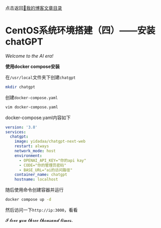 点击返回[🔗我的博客文章目录](https://percheung.github.io/#/toc)
# CentOS系统环境搭建（四）——安装chatGPT

*Welcome to the AI era!*

**使用docker compose安装**

在`/usr/local`文件夹下创建`chatgpt`

```bash
mkdir chatgpt
```

创建`docker-compose.yaml`

```bash
vim docker-compose.yaml
```

docker-compose.yaml内容如下

```yaml
version: '3.8'
services:
  chatgpt:
    image: yidadaa/chatgpt-next-web
    restart: always
    network_mode: host
    environment:
      - OPENAI_API_KEY="你的api kay"
      - CODE="你的管理员密码"
      - BASE_URL="ai的访问路径"
    container_name: chatgpt
    hostname: localhost
```

随后使用命令创建容器并运行

```bash
docker compose up -d
```
然后访问一下`http://ip:3000`，看看

𝓘 𝓵𝓸𝓿𝓮 𝔂𝓸𝓾 𝓽𝓱𝓻𝓮𝓮 𝓽𝓱𝓸𝓾𝓼𝓪𝓷𝓭 𝓽𝓲𝓶𝓮𝓼.
